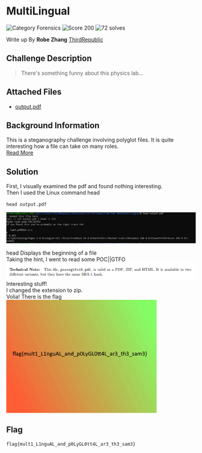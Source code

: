 # MultiLingual
![Category Forensics](https://img.shields.io/badge/category-forensics-%23968af0.svg?longCache=true&style=popout)
![Score 200](https://img.shields.io/badge/score-200-yellow.svg?longCache=true&style=popout)
![72 solves](https://img.shields.io/badge/solves-72-%2317a2b8.svg?longCache=true&style=popout)

Write up By
**Robe Zhang** [ThirdRepublic](https://github.com/ThirdRepublic)

## Challenge Description
> There's something funny about this physics lab...

## Attached Files
- [output.pdf](output.pdf)

## Background Information
This is a steganography challenge involving polyglot files. It is quite interesting how a file can take on many roles.  <br />
[Read More](https://www.alchemistowl.org/pocorgtfo/pocorgtfo18.pdf)

## Solution
First, I visually examined the pdf and found nothing interesting. <br />
Then I used the Linux command head  
```
head output.pdf
```
![screenshot](head.PNG) <br />

head Displays the beginning of a file <br />
Taking the hint, I went to read some POC||GTFO <br />
![screenshot](note.PNG) <br />
Interesting stuff! <br />
I changed the extension to zip. <br />
Volia! There is the flag <br />
![screenshot](image.png) <br />

## Flag
```
flag{mult1_L1nguAL_and_p0LyGL0tt4L_ar3_th3_sam3}
```
